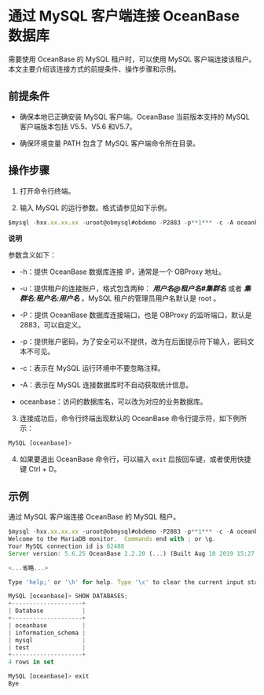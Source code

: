 通过 MySQL 客户端连接 OceanBase 数据库 
=================================================

需要使用 OceanBase 的 MySQL 租户时，可以使用 MySQL 客户端连接该租户。本文主要介绍该连接方式的前提条件、操作步骤和示例。

前提条件 
-------------------------

* 确保本地已正确安装 MySQL 客户端。OceanBase 当前版本支持的 MySQL 客户端版本包括 V5.5、V5.6 和V5.7。

  

* 确保环境变量 PATH 包含了 MySQL 客户端命令所在目录。

  




操作步骤 
-------------------------

1. 打开命令行终端。

   

2. 输入 MySQL 的运行参数。格式请参见如下示例。

   




```javascript
$mysql -hxx.xx.xx.xx -uroot@obmysql#obdemo -P2883 -p**1*** -c -A oceanbase
```


**说明**



参数含义如下：

* -h：提供 OceanBase 数据库连接 IP，通常是一个 OBProxy 地址。

  

* -u：提供租户的连接账户，格式包含两种： ***用户名@租户名#集群名*** 或者 ***集群名:租户名:用户名*** 。MySQL 租户的管理员用户名默认是 root 。

  

* -P：提供 OceanBase 数据库连接端口，也是 OBProxy 的监听端口，默认是2883，可以自定义。

  

* -p：提供账户密码，为了安全可以不提供，改为在后面提示符下输入，密码文本不可见。

  

* -c：表示在 MySQL 运行环境中不要忽略注释。

  

* -A：表示在 MySQL 连接数据库时不自动获取统计信息。

  

* oceanbase：访问的数据库名，可以改为对应的业务数据库。

  




3. 连接成功后，命令行终端出现默认的 OceanBase 命令行提示符，如下例所示：

   




```javascript
MySQL [oceanbase]> 
```



4. 如果要退出 OceanBase 命令行，可以输入 `exit` 后按回车键，或者使用快捷键 Ctrl + D。

   




示例 
-----------------------

通过 MySQL 客户端连接 OceanBase 的 MySQL 租户。

```javascript
$mysql -hxx.xx.xx.xx -uroot@obmysql#obdemo -P2883 -p**1*** -c -A oceanbase
Welcome to the MariaDB monitor.  Commands end with ; or \g.
Your MySQL connection id is 62488
Server version: 5.6.25 OceanBase 2.2.20 (...) (Built Aug 10 2019 15:27:33)

<...省略...>

Type 'help;' or '\h' for help. Type '\c' to clear the current input statement.

MySQL [oceanbase]> SHOW DATABASES;
+--------------------+
| Database           |
+--------------------+
| oceanbase          |
| information_schema |
| mysql              |
| test               |
+--------------------+
4 rows in set

MySQL [oceanbase]> exit
Bye
```


